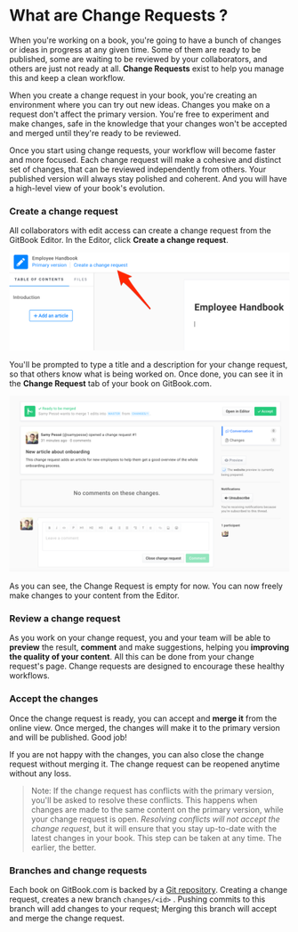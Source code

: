 # What are Change Requests ?

When you're working on a book, you're going to have a bunch of changes or ideas in progress at any given time. Some of them are ready to be published, some are waiting to be reviewed by your collaborators, and others are just not ready at all. **Change Requests** exist to help you manage this and keep a clean workflow.

When you create a change request in your book, you're creating an environment where you can try out new ideas. Changes you make on a request don't affect the primary version. You're free to experiment and make changes, safe in the knowledge that your changes won't be accepted and merged until they're ready to be reviewed.

Once you start using change requests, your workflow will become faster and more focused. Each change request will make a cohesive and distinct set of changes, that can be reviewed independently from others. Your published version will always stay polished and coherent. And you will have a high-level view of your book's evolution.

### Create a change request

All collaborators with edit access can create a change request from the GitBook Editor. In the Editor, click **Create a change request**.

![](/assets/editor-create-cr.png)

You'll be prompted to type a title and a description for your change request, so that others know what is being worked on. Once done, you can see it in the **Change Request** tab of your book on GitBook.com.

![](/assets/gitbookcom-cr-view.png)

As you can see, the Change Request is empty for now. You can now freely make changes to your content from the Editor.

### Review a change request

As you work on your change request, you and your team will be able to **preview** the result, **comment** and make suggestions, helping you **improving the quality of your content**. All this can be done from your change request's page. Change requests are designed to encourage these healthy workflows.

### Accept the changes

Once the change request is ready, you can accept and **merge it** from the online view. Once merged, the changes will make it to the primary version and will be published. Good job!

If you are not happy with the changes, you can also close the change request without merging it. The change request can be reopened anytime without any loss.

> Note: If the change request has conflicts with the primary version, you'll be asked to resolve these conflicts. This happens when changes are made to the same content on the primary version, while your change request is open. _Resolving conflicts will not accept the change request_, but it will ensure that you stay up-to-date with the latest changes in your book. This step can be taken at any time. The earlier, the better.

### Branches and change requests

Each book on GitBook.com is backed by a [Git repository](/books/how-can-i-use-git.md). Creating a change request, creates a new branch `changes/<id>` . Pushing commits to this branch will add changes to your request; Merging this branch will accept and merge the change request.


